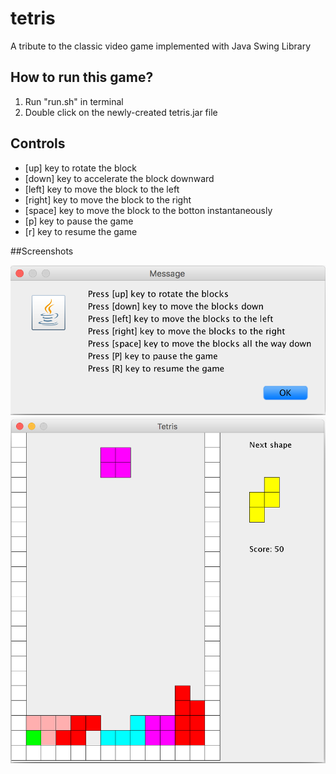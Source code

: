 # tetris
A tribute to the classic video game implemented with Java Swing Library

## How to run this game?
1. Run "run.sh" in terminal   
2. Double click on the newly-created tetris.jar file 

## Controls
- [up] key to rotate the block
- [down] key to accelerate the block downward
- [left] key to move the block to the left
- [right] key to move the block to the right
- [space] key to move the block to the botton instantaneously
- [p] key to pause the game
- [r] key to resume the game


##Screenshots

![Rules](screenshots/Rule.png)
![Game](screenshots/Game.png)

